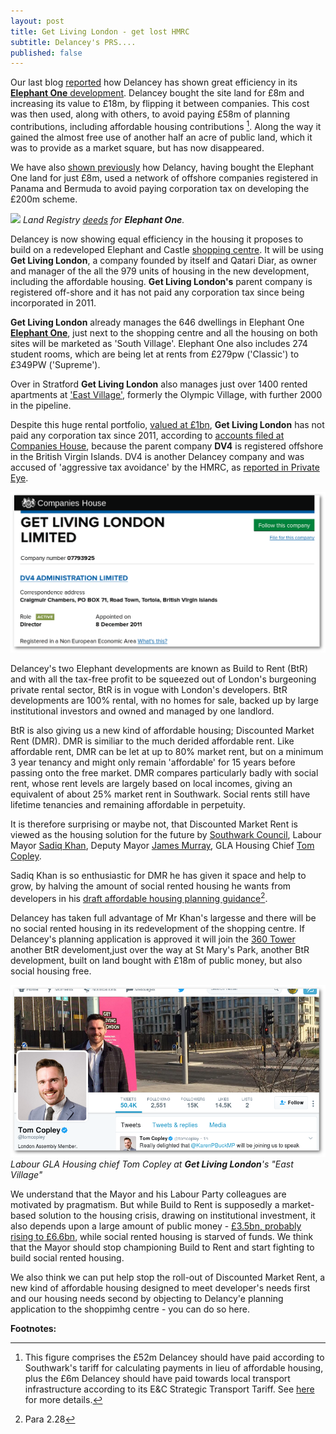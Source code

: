```yaml
---
layout: post
title: Get Living London - get lost HMRC
subtitle: Delancey's PRS....
published: false
---
```

Our last blog [reported](http://35percent.org/2017-03-12-delanceys-dirty-tricks/) how Delancey  has shown great efficiency in its [__Elephant One__ development](/tribeca-square). Delancey bought the site land for £8m and increasing its value to £18m, by flipping it between companies.  This cost was then used, along with others, to avoid paying £58m of planning contributions, including affordable housing contributions [^1].  Along the way it gained the almost free use of another half an acre of public land, which it was to provide as a market square, but has now disappeared.

We have also [shown previously](http://35percent.org/2014-05-05-manx-connections-the-off-shore-home-of-the-elephants-developers/) how Delancy, having bought the Elephant One land for just £8m, used a network of offshore companies registered in Panama and Bermuda to avoid paying corporation tax on developing the £200m scheme.

![](http://35percent.org/img/elephantoneregister.png)
*Land Registry [deeds](http://crappistmartin.github.io/images/LandRegistry_TribecaSquare.pdf) for __Elephant One__.*

Delancey is now showing  equal efficiency in the housing it proposes to build on a redeveloped Elephant and Castle [shopping centre](shopping-centre). It will be using __Get Living London__, a company founded by itself and Qatari Diar, as owner and manager of the all the 979 units of housing in the new development, including the affordable housing.  __Get Living London's__ parent company is registered off-shore and it has not paid any corporation tax since being incorporated in 2011.

__Get Living London__ already manages the 646 dwellings in Elephant One [__Elephant One__](tribeca-square), just next to the shopping centre and all the housing on both sites will be marketed as 'South Village'. Elephant One also includes 274 student rooms, which are being let at rents from  £279pw ('Classic') to £349PW ('Supreme'). 

Over in Stratford __Get Living London__ also manages just over 1400 rented apartments at ['East Village'](http://eastvillagelondon.co.uk), formerly the Olympic Village, with further 2000 in the pipeline. 

Despite this huge rental portfolio, [valued at £1bn](http://www.propertyweek.com/news/get-living-to-double-assets-to-%C2%A32bn/5088136.article), __Get Living London__ has not paid any corporation tax since 2011, according to [accounts filed at Companies House](https://beta.companieshouse.gov.uk/company/07793925/filing-history), because the parent company __DV4__ is registered offshore in the British Virgin Islands. DV4 is another Delancey company and was accused of 'aggressive tax avoidance' by the HMRC, as [reported in Private Eye](http://crappistmartin.github.io/images/PrivateEyeNo1311.pdf).

![](/img/getlivingbvi.png)

Delancey's two Elephant developments are known as Build to Rent (BtR) and with all the tax-free profit to be squeezed out of London's burgeoning private rental sector,  BtR is in vogue with London's developers. BtR developments are 100% rental, with no homes for sale, backed up by large institutional investors and owned and managed by one landlord. 

BtR is also giving us a new kind of affordable housing; Discounted Market Rent (DMR). DMR is similiar to the much derided affordable rent. Like affordable rent, DMR can be let at up to 80% market rent, but on a minimum 3 year tenancy and might only remain 'affordable' for 15 years before passing onto the free market. DMR compares particularly badly with social rent, whose rent levels are largely based on local incomes, giving an equivalent of about 25% market rent in Southwark.  Social rents still have lifetime tenancies and remaining affordable in perpetuity. 

It is therefore surprising or maybe not, that Discounted Market Rent is viewed as the housing solution for the future by [Southwark Council](http://www.insidehousing.co.uk/southwark-council-to-create-intermediate-waiting-list/7018529.article), Labour Mayor [Sadiq Khan](https://www.lettingagenttoday.co.uk/breaking-news/2016/10/sadiq-khan-backs-build-to-rent-and-more-landlord-licensing), Deputy Mayor [James Murray](https://twitter.com/nlalondon/status/842315679948771328), GLA Housing Chief [Tom Copley](https://twitter.com/tomcopley).  

Sadiq Khan is so enthusiastic for DMR he has given it space and help to grow, by halving the amount of social rented housing he wants from developers in his [draft affordable housing planning guidance](https://www.london.gov.uk/sites/default/files/draft_affordable_housing_and_viability_spg_2016.pdf)[^2].  

Delancey  has taken full advantage of Mr Khan's largesse and there will be no social rented housing in its redevelopment of the shopping centre. If Delancey's planning application is approved it will join the [360 Tower](http://35percent.org/london-360-tower/) another BtR develoment,just over the way at St Mary's Park, another BtR development, built on land bought with £18m of public money, but also social housing free.  

![](/img/getliving.png)
*Labour GLA Housing chief Tom Copley at __Get Living London__'s "East Village"*

We understand that the Mayor and his Labour Party colleagues are motivated by pragmatism. But while Build to Rent is supposedly a market-based solution to the housing crisis, drawing on institutional investment, it also depends upon a large amount of public money - [£3.5bn, probably rising to £6.6bn](http://www.ukconstructionmedia.co.uk/news/3-5bn-funding-announced-build-new-rented-homes/), while social rented housing is starved of funds.  We think that the Mayor should stop championing Build to Rent and start fighting to build social rented housing.

We also think we can put help stop the roll-out of Discounted Market Rent, a new kind of affordable housing designed to meet developer's needs first and our housing needs second by objecting to Delancy'e planning application to the shoppimhg centre - you can do so here.

__Footnotes:__

[^1]: This figure comprises the £52m Delancey should have paid according to Southwark's tariff for calculating payments in lieu of affordable housing, plus the £6m Delancey should have paid towards local transport infrastructure according to its E&C Strategic Transport Tariff. See [here](35percent.org/2017-03-12-delanceys-dirty-tricks) for more details.

[^2]:  Para 2.28
